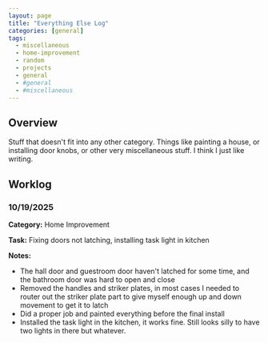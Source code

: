 ```yaml
---
layout: page
title: "Everything Else Log"
categories: [general]
tags: 
  - miscellaneous
  - home-improvement
  - random
  - projects
  - general
  - #general
  - #miscellaneous
---
```


## Overview
Stuff that doesn't fit into any other category. Things like painting a house, or installing door knobs, or other very miscellaneous stuff. I think I just like writing. 

## Worklog

### 10/19/2025
**Category:** Home Improvement

**Task:** Fixing doors not latching, installing task light in kitchen

**Notes:**
- The hall door and guestroom door haven't latched for some time, and the bathroom door was hard to open and close
- Removed the handles and striker plates, in most cases I needed to router out the striker plate part to give myself enough up and down movement to get it to latch 
- Did a proper job and painted everything before the final install
- Installed the task light in the kitchen, it works fine. Still looks silly to have two lights in there but whatever. 